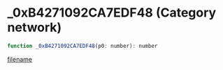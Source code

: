 # _0xB4271092CA7EDF48 (Category network)

```js
function _0xB4271092CA7EDF48(p0: number): number
```

[filename](_0xB4271092CA7EDF48_m.md ':include')